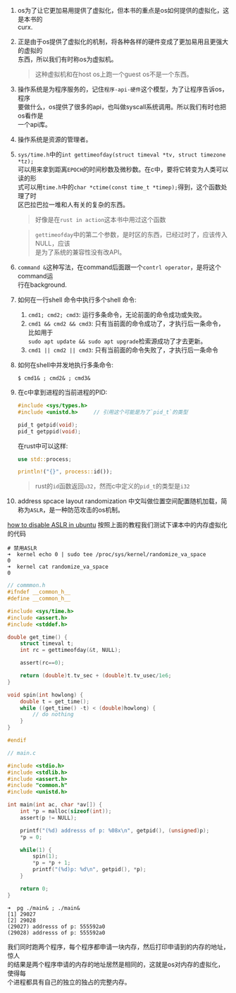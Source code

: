 1. os为了让它更加易用提供了虚拟化，但本书的重点是os如何提供的虚拟化，这是本书的  
   curx.

2. 正是由于os提供了虚拟化的机制，将各种各样的硬件变成了更加易用且更强大的虚拟的  
   东西，所以我们有时称os为虚拟机。

   > 这种虚拟机和在host os上跑一个guest os不是一个东西。

3. 操作系统是为程序服务的，记住`程序-api-硬件`这个模型，为了让程序告诉os，程序  
   要做什么，os提供了很多的api，也叫做syscall系统调用。所以我们有时也把os看作是  
   一个api库。

4. 操作系统是资源的管理者。

5. `sys/time.h`中的`int gettimeofday(struct timeval *tv, struct timezone *tz);`  
   可以用来拿到距离`EPOCH`的时间秒数及微秒数。在c中，要将它转变为人类可以读的形  
   式可以用`time.h`中的`char *ctime(const time_t *timep);`得到，这个函数处理了时  
   区巴拉巴拉一堆和人有关的复杂的东西。

   > 好像是在`rust in action`这本书中用过这个函数

   > `gettimeofday`中的第二个参数，是时区的东西，已经过时了，应该传入NULL，应该  
   是为了系统的兼容性没有改API。

6. `command &`这种写法，在command后面跟一个`contrl operator`，是将这个command运  
   行在background.

7. 如何在一行shell 命令中执行多个shell 命令: 
   1. `cmd1; cmd2; cmd3`: 运行多条命令，无论前面的命令成功或失败。
   2. `cmd1 && cmd2 && cmd3`: 只有当前面的命令成功了，才执行后一条命令，比如用于  
      `sudo apt update && sudo apt upgrade`检索源成功了才去更新。
   3. `cmd1 || cmd2 || cmd3`: 只有当前面的命令失败了，才执行后一条命令

8. 如何在shell中并发地执行多条命令:

   ```shell
   $ cmd1& ; cmd2& ; cmd3&
   ```

9. 在c中拿到进程的当前进程的PID:

   ```c
   #include <sys/types.h>
   #include <unistd.h>     // 引用这个可能是为了`pid_t`的类型

   pid_t getpid(void);
   pid_t getppid(void);
   ```

   在rust中可以这样:
   ```rust
   use std::process;
   
   println!("{}", process::id());
   ```
   
   > rust的`id`函数返回`u32`，然而c中定义的`pid_t`的类型是`i32`

10. address spcace layout randomization
   中文叫做位置空间配置随机加载，简称为`ASLR`，是一种防范攻击的os机制。
   
   [how to disable ASLR in ubuntu](https://askubuntu.com/questions/318315/how-can-i-temporarily-disable-aslr-address-space-layout-randomization)
   按照上面的教程我们测试下课本中的内存虚拟化的代码

   ```shell
   # 禁用ASLR
   ➜  kernel echo 0 | sudo tee /proc/sys/kernel/randomize_va_space
   0
   ➜  kernel cat randomize_va_space
   0
   ```

   ```c
   // commmon.h
   #ifndef __common_h__
   #define __common_h__

   #include <sys/time.h>
   #include <assert.h>
   #include <stddef.h>

   double get_time() {
       struct timeval t;
       int rc = gettimeofday(&t, NULL);

       assert(rc==0);

       return (double)t.tv_sec + (double)t.tv_usec/1e6;
   }

   void spin(int howlong) {
       double t = get_time();
       while ((get_time() -t) < (double)howlong) {
           // do nothing
       }
   }

   #endif 
   ```

   ```c
   // main.c

   #include <stdio.h>
   #include <stdlib.h>
   #include <assert.h>
   #include "common.h"
   #include <unistd.h>

   int main(int ac, char *av[]) {
       int *p = malloc(sizeof(int));
       assert(p != NULL);

       printf("(%d) addresss of p: %08x\n", getpid(), (unsigned)p);
       *p = 0;

       while(1) {
           spin(1);
           *p = *p + 1;
           printf("(%d)p: %d\n", getpid(), *p);
       }

       return 0;
   }
   ```
   
   ```shell
   ➜  pg ./main& ; ./main&
   [1] 29027
   [2] 29028
   (29027) addresss of p: 555592a0
   (29028) addresss of p: 555592a0
   ```
   
   我们同时跑两个程序，每个程序都申请一块内存，然后打印申请到的内存的地址，惊人  
   的结果是两个程序申请的内存的地址居然是相同的，这就是os对内存的虚拟化，使得每  
   个进程都具有自己的独立的独占的完整内存。
